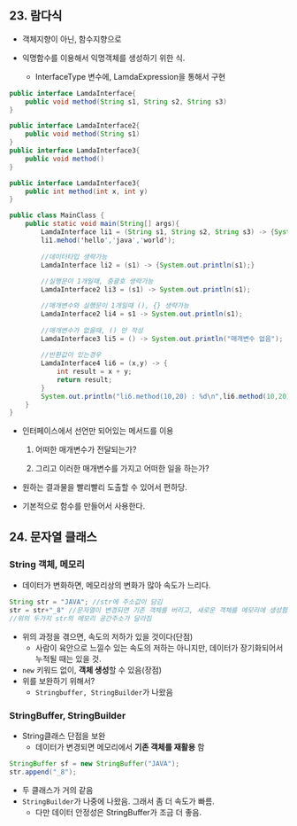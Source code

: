 ## 23. 람다식

- 객체지향이 아닌, 함수지향으로

- 익명함수를 이용해서 익명객체를 생성하기 위한 식.
  - InterfaceType 변수에, LamdaExpression을 통해서 구현

```java
public interface LamdaInterface{
    public void method(String s1, String s2, String s3)
}

public interface LamdaInterface2{
    public void method(String s1)
}
public interface LamdaInterface3{
    public void method()
}

public interface LamdaInterface3{
    public int method(int x, int y)
}
```

```java
public class MainClass {
    public static void main(String[] args){
        LamdaInterface li1 = (String s1, String s2, String s3) -> {System.out.println(s1+' '+s2+' '+s3);}
        li1.mehod('hello','java','world');
        
        //데이터타입 생략가능
        LamdaInterface li2 = (s1) -> {System.out.println(s1);}
        
        //실행문이 1개일때, 중괄호 생략가능        
        LamdaInterface2 li3 = (s1) -> System.out.println(s1);

        //매개변수와 실행문이 1개일때 (), {} 생략가능
        LamdaInterface2 li4 = s1 -> System.out.println(s1); 
        
        //매개변수가 없을때, () 만 작성
        LamdaInterface3 li5 = () -> System.out.println("매개변수 없음"); 
        
        //반환값이 있는경우
        LamdaInterface4 li6 = (x,y) -> {
            int result = x + y;
            return result;
        }
        System.out.println("li6.method(10,20) : %d\n",li6.method(10,20));
    }
}
```

- 인터페이스에서 선언만 되어있는 메서드를 이용

  1. 어떠한 매개변수가 전달되는가?

  2. 그리고 이러한 매개변수를 가지고 어떠한 일을 하는가?

- 원하는 결과물을 빨리빨리 도출할 수 있어서 편하당.

- 기본적으로 함수를 만들어서 사용한다.



## 24. 문자열 클래스

### String 객체, 메모리

- 데이터가 변화하면, 메모리상의 변화가 많아 속도가 느리다.

```java
String str = "JAVA"; //str에 주소값이 담김
str = str+"_8" //문자열이 변경되면 기존 객체를 버리고, 새로운 객체를 메모리에 생성함. 새로운 메모리 공간을 차지하게 됨. 즉 메모리 효율성에 있어 약간 떨어질 것임. 기존 객체 "JAVA" 가 담겨있는 객체는 GC되고
//위의 두가지 str의 메모리 공간주소가 달라짐
```

- 위의 과정을 겪으면, 속도의 저하가 있을 것이다(단점)
  - 사람이 육안으로 느낄수 있는 속도의 저하는 아니지만, 데이터가 장기화되어서 누적될 때는 있을 것.
- `new` 키워드 없이, **객체 생성**할 수 있음(장점)
- 위를 보완하기 위해서?
  - `Stringbuffer, StringBuilder`가 나왔음



### StringBuffer, StringBuilder

- String클래스 단점을 보완
  - 데이터가 변경되면 메모리에서 **기존 객체를 재활용** 함

```java
StringBuffer sf = new StringBuffer("JAVA");
str.append("_8");
```

- 두 클래스가 거의 같음
- `StringBuilder`가 나중에 나왔음. 그래서 좀 더 속도가 빠름.
  - 다만 데이터 안정성은 StringBuffer가 조금 더 좋음.



